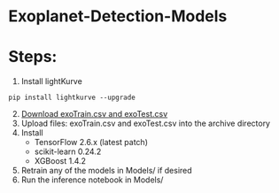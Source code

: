 # Exoplanet-Detection-Models

# Steps:
1. Install lightKurve
```
pip install lightkurve --upgrade
```
2. [Download exoTrain.csv and exoTest.csv](https://drive.google.com/file/d/1HD-LvmQNfmo4u0RWbjRXLaSIQmTFH_au/view?usp=sharing)
3. Upload files: exoTrain.csv and exoTest.csv into the archive directory
4. Install 
   - TensorFlow 2.6.x (latest patch) 
   - scikit-learn 0.24.2 
   - XGBoost 1.4.2
5. Retrain any of the models in Models/ if desired
6. Run the inference notebook in Models/

